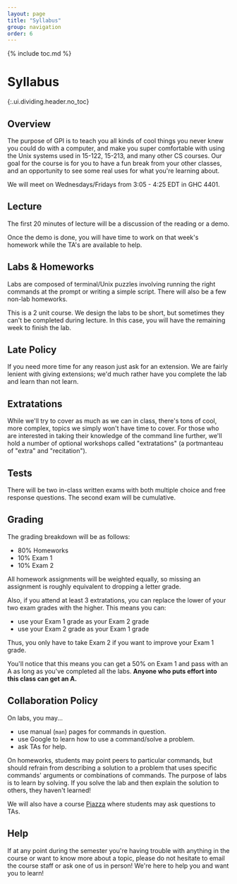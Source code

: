 ```yaml
---
layout: page
title: "Syllabus"
group: navigation
order: 6
---
```



{% include toc.md %}

# Syllabus
{:.ui.dividing.header.no_toc}

## Overview

The purpose of GPI is to teach you all kinds of cool things you never knew you
could do with a computer, and make you super comfortable with using the Unix
systems used in 15-122, 15-213, and many other CS courses. Our goal for the
course is for you to have a fun break from your other classes, and an
opportunity to see some real uses for what you're learning about.

We will meet on Wednesdays/Fridays from 3:05 - 4:25 EDT in GHC 4401.

## Lecture

The first 20 minutes of lecture will be a discussion of the reading or a demo.

Once the demo is done, you will have time to work on that week's homework while
the TA's are available to help.

## Labs & Homeworks

Labs are composed of terminal/Unix puzzles involving running the right commands
at the prompt or writing a simple script. There will also be a few non-lab
homeworks.

This is a 2 unit course. We design the labs to be short, but sometimes they
can't be completed during lecture. In this case, you will have the remaining
week to finish the lab.

## Late Policy

If you need more time for any reason just ask for an extension. We are fairly
lenient with giving extensions; we'd much rather have you complete the
lab and learn than not learn.

## Extratations

While we'll try to cover as much as we can in class, there's tons of cool, more
complex, topics we simply won't have time to cover. For those who are
interested in taking their knowledge of the command line further, we'll hold a
number of optional workshops called "extratations" (a portmanteau of "extra" and
"recitation").

## Tests

There will be two in-class written exams with both multiple choice and free
response questions. The second exam will be cumulative.

## Grading

The grading breakdown will be as follows:

- 80% Homeworks
- 10% Exam 1
- 10% Exam 2

All homework assignments will be weighted equally, so missing an assignment is
roughly equivalent to dropping a letter grade.

Also, if you attend at least 3 extratations, you can replace the lower of your
two exam grades with the higher. This means you can:

- use your Exam 1 grade as your Exam 2 grade
- use your Exam 2 grade as your Exam 1 grade

Thus, you only have to take Exam 2 if you want to improve your Exam 1 grade.

You'll notice that this means you can get a 50% on Exam 1 and pass with an
A as long as you've completed all the labs. **Anyone who puts effort into this
class can get an A.**

## Collaboration Policy

On labs, you may...

- use manual (`man`) pages for commands in question.
- use Google to learn how to use a command/solve a problem.
- ask TAs for help.

On homeworks, students may point peers to particular commands, but should
refrain from describing a solution to a problem that uses specific commands'
arguments or combinations of commands. The purpose of labs is to learn by
solving. If you solve the lab and then explain the solution to others, they
haven't learned!

We will also have a course [Piazza](https://piazza.com/class/l7hzoo28lxo3h1)
where students may ask questions to TAs.

## Help

If at any point during the semester you're having trouble with anything in the
course or want to know more about a topic, please do not hesitate to email the
course staff or ask one of us in person! We're here to help you and want you to
learn!

